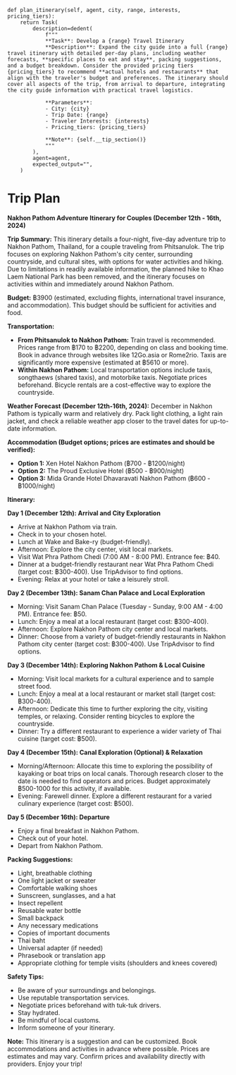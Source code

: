 
    def plan_itinerary(self, agent, city, range, interests, pricing_tiers):
        return Task(
            description=dedent(
                f"""
                **Task**: Develop a {range} Travel Itinerary
                **Description**: Expand the city guide into a full {range} travel itinerary with detailed per-day plans, including weather forecasts, **specific places to eat and stay**, packing suggestions, and a budget breakdown. Consider the provided pricing tiers {pricing_tiers} to recommend **actual hotels and restaurants** that align with the traveler's budget and preferences. The itinerary should cover all aspects of the trip, from arrival to departure, integrating the city guide information with practical travel logistics.
            
                **Parameters**:
                - City: {city}
                - Trip Date: {range}
                - Traveler Interests: {interests}
                - Pricing_tiers: {pricing_tiers}
                
                **Note**: {self.__tip_section()} 
                """
            ),
            agent=agent,
            expected_output="",
        )


# Trip Plan

**Nakhon Pathom Adventure Itinerary for Couples (December 12th - 16th, 2024)**

**Trip Summary:** This itinerary details a four-night, five-day adventure trip to Nakhon Pathom, Thailand, for a couple traveling from Phitsanulok.  The trip focuses on exploring Nakhon Pathom's city center, surrounding countryside, and cultural sites, with options for water activities and hiking.  Due to limitations in readily available information, the planned hike to Khao Laem National Park has been removed, and the itinerary focuses on activities within and immediately around Nakhon Pathom.

**Budget:** ฿3900 (estimated, excluding flights, international travel insurance, and accommodation).  This budget should be sufficient for activities and food.

**Transportation:**

* **From Phitsanulok to Nakhon Pathom:** Train travel is recommended.  Prices range from ฿170 to ฿2200, depending on class and booking time.  Book in advance through websites like 12Go.asia or Rome2rio.  Taxis are significantly more expensive (estimated at ฿5610 or more).
* **Within Nakhon Pathom:** Local transportation options include taxis, songthaews (shared taxis), and motorbike taxis.  Negotiate prices beforehand.  Bicycle rentals are a cost-effective way to explore the countryside.

**Weather Forecast (December 12th-16th, 2024):** December in Nakhon Pathom is typically warm and relatively dry. Pack light clothing, a light rain jacket, and check a reliable weather app closer to the travel dates for up-to-date information.

**Accommodation (Budget options; prices are estimates and should be verified):**

* **Option 1:** Xen Hotel Nakhon Pathom (฿700 - ฿1200/night)
* **Option 2:** The Proud Exclusive Hotel (฿500 - ฿900/night)
* **Option 3:** Mida Grande Hotel Dhavaravati Nakhon Pathom (฿600 - ฿1000/night)


**Itinerary:**

**Day 1 (December 12th): Arrival and City Exploration**

* Arrive at Nakhon Pathom via train.
* Check in to your chosen hotel.
* Lunch at Wake and Bake-ry (budget-friendly).
* Afternoon: Explore the city center, visit local markets.
* Visit Wat Phra Pathom Chedi (7:00 AM - 8:00 PM). Entrance fee: ฿40.
* Dinner at a budget-friendly restaurant near Wat Phra Pathom Chedi (target cost: ฿300-400). Use TripAdvisor to find options.
* Evening: Relax at your hotel or take a leisurely stroll.

**Day 2 (December 13th): Sanam Chan Palace and Local Exploration**

* Morning: Visit Sanam Chan Palace (Tuesday - Sunday, 9:00 AM - 4:00 PM). Entrance fee: ฿50.
* Lunch: Enjoy a meal at a local restaurant (target cost: ฿300-400).
* Afternoon: Explore Nakhon Pathom city center and local markets.
* Dinner: Choose from a variety of budget-friendly restaurants in Nakhon Pathom city center (target cost: ฿300-400). Use TripAdvisor to find options.

**Day 3 (December 14th):  Exploring Nakhon Pathom & Local Cuisine**

* Morning: Visit local markets for a cultural experience and to sample street food.
* Lunch: Enjoy a meal at a local restaurant or market stall (target cost: ฿300-400).
* Afternoon:  Dedicate this time to further exploring the city, visiting temples, or relaxing.  Consider renting bicycles to explore the countryside.
* Dinner:  Try a different restaurant to experience a wider variety of Thai cuisine (target cost: ฿500).

**Day 4 (December 15th):  Canal Exploration (Optional) & Relaxation**

* Morning/Afternoon:  Allocate this time to exploring the possibility of kayaking or boat trips on local canals.  Thorough research closer to the date is needed to find operators and prices.  Budget approximately ฿500-1000 for this activity, if available.
* Evening: Farewell dinner. Explore a different restaurant for a varied culinary experience (target cost: ฿500).

**Day 5 (December 16th): Departure**

* Enjoy a final breakfast in Nakhon Pathom.
* Check out of your hotel.
* Depart from Nakhon Pathom.


**Packing Suggestions:**

* Light, breathable clothing
* One light jacket or sweater
* Comfortable walking shoes
* Sunscreen, sunglasses, and a hat
* Insect repellent
* Reusable water bottle
* Small backpack
* Any necessary medications
* Copies of important documents
* Thai baht
* Universal adapter (if needed)
* Phrasebook or translation app
* Appropriate clothing for temple visits (shoulders and knees covered)


**Safety Tips:**

* Be aware of your surroundings and belongings.
* Use reputable transportation services.
* Negotiate prices beforehand with tuk-tuk drivers.
* Stay hydrated.
* Be mindful of local customs.
* Inform someone of your itinerary.


**Note:** This itinerary is a suggestion and can be customized.  Book accommodations and activities in advance where possible. Prices are estimates and may vary.  Confirm prices and availability directly with providers.  Enjoy your trip!